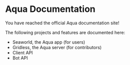 # Aqua Documentation
You have reached the official Aqua documentation site!

The following projects and features are documented here:

* Seaworld, the Aqua app (for users)
* Gridless, the Aqua server (for contributors)
* Client API
* Bot API